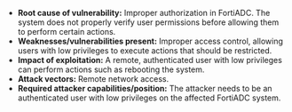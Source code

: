 - **Root cause of vulnerability:** Improper authorization in FortiADC. The system does not properly verify user permissions before allowing them to perform certain actions.
- **Weaknesses/vulnerabilities present:** Improper access control, allowing users with low privileges to execute actions that should be restricted.
- **Impact of exploitation:** A remote, authenticated user with low privileges can perform actions such as rebooting the system.
- **Attack vectors:** Remote network access.
- **Required attacker capabilities/position:** The attacker needs to be an authenticated user with low privileges on the affected FortiADC system.